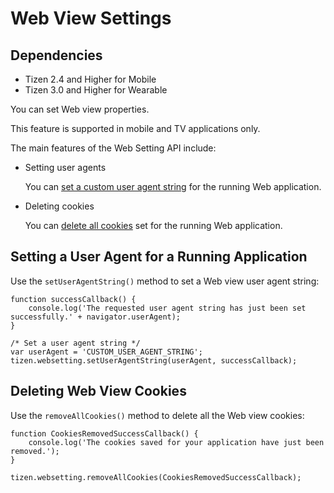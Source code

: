 # Web View Settings

## Dependencies

- Tizen 2.4 and Higher for Mobile
- Tizen 3.0 and Higher for Wearable

You can set Web view properties.

This feature is supported in mobile and TV applications only.

The main features of the Web Setting API include:

- Setting user agents

  You can [set a custom user agent string](./device/web-view-w.md#set) for the running Web application.

- Deleting cookies

  You can [delete all cookies](./device/web-view-w.md#delete) set for the running Web application.

## Setting a User Agent for a Running Application

Use the `setUserAgentString()` method to set a Web view user agent string:

```
function successCallback() {
    console.log('The requested user agent string has just been set successfully.' + navigator.userAgent);
}

/* Set a user agent string */
var userAgent = 'CUSTOM_USER_AGENT_STRING';
tizen.websetting.setUserAgentString(userAgent, successCallback);
```

## Deleting Web View Cookies

Use the `removeAllCookies()` method to delete all the Web view cookies:

```
function CookiesRemovedSuccessCallback() {
    console.log('The cookies saved for your application have just been removed.');
}

tizen.websetting.removeAllCookies(CookiesRemovedSuccessCallback);
```